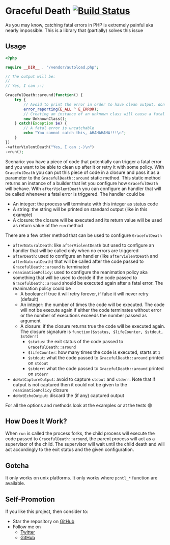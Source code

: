 # Graceful Death [![Build Status](https://travis-ci.org/gabrielelana/graceful-death.svg?branch=master)](https://travis-ci.org/gabrielelana/graceful-death)
As you may know, catching fatal errors in PHP is extremely painful aka nearly impossible. This is a library that (partially) solves this issue

## Usage
```php
<?php

require __DIR__ . "/vendor/autoload.php";

// The output will be:
//
// Yes, I can ;-)

GracefulDeath::around(function() {
    try {
        // Avoid to print the error in order to have clean output, don't try this at home :-)
        error_reporting(E_ALL ^ E_ERROR);
        // Creating an instance of an unknown class will cause a fatal error
        new UnknownClass();
    } catch(Exception $e) {
        // A fatal error is uncatchable
        echo "You cannot catch this, AHAHAHAHA!!!\n";
    }
})
->afterViolentDeath("Yes, I can ;-)\n")
->run();
```
Scenario: you have a piece of code that potentially can trigger a fatal error and you want to be able to clean up after it or retry it with some policy. With `GracefulDeath` you can put this piece of code in a closure and pass it as a parameter to the `GracefulDeath::around` static method. This static method returns an instance of a builder that let you configure how `GracefulDeath` will behave. With `afterViolentDeath` you can configure an handler that will be called whenever a fatal error is triggered. The handler could be
* An integer: the process will terminate with this integer as status code
* A string: the string will be printed on standard output (like in this example)
* A closure: the closure will be executed and its return value will be used as return value of the `run` method

There are a few other method that can be used to configure `GracefulDeath`
* `afterNaturalDeath`: like `afterViolentDeath` but used to configure an handler that will be called only when no errors are triggered
* `afterDeath`: used to configure an handler (like `afterViolentDeath` and `afterNaturalDeath`) that will be called after the code passed to `GracefulDeath::around` is terminated
* `reanimationPolicy`: used to configure the reanimation policy aka something that will be used to decide if the code passed to `GracefulDeath::around` should be executed again after a fatal error. The reanimation policy could be
  * A boolean: if true it will retry forever, if false it will never retry (default)
  * An integer: the number of times the code will be executed. The code will not be execute again if either the code terminates without error or the number of executions exceeds the number passed as argument
  * A closure: if the closure returns true the code will be executed again. The closure signature is `function($status, $lifeCounter, $stdout, $stderr)`
    * `$status`: the exit status of the code passed to `GracefulDeath::around`
    * `$lifeCounter`: how many times the code is executed, starts at `1`
    * `$stdout`: what the code passed to `GracefulDeath::around` printed on `stdout`
    * `$stderr`: what the code passed to `GracefulDeath::around` printed on `stderr`
* `doNotCaptureOutput`: avoid to capture `stdout` and `stderr`. Note that if output is not captured then it could not be given to the `reanimationPolicy` closure
* `doNotEchoOutput`: discard the (if any) captured output

For all the options and methods look at the examples or at the tests :smile:

## How Does It Work?
When `run` is called the process forks, the child process will execute the code passed to `GracefulDeath::around`, the parent process will act as a supervisor of the child. The supervisor will wait until the child death and will act accordingly to the exit status and the given configuration.

## Gotcha
It only works on unix platforms. It only works where `pcntl_*` function are available.

## Self-Promotion
If you like this project, then consider to:
* Star the repository on [GitHub](https://github.com/gabrielelana/graceful-death)
* Follow me on
  * [Twitter](http://twitter.com/gabrielelana)
  * [GitHub](https://github.com/gabrielelana)

